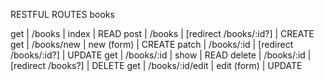 RESTFUL ROUTES
books

get | /books | index | READ
post | /books | [redirect /books/:id?] | CREATE
get | /books/new | new (form) | CREATE
patch | /books/:id | [redirect /books/:id?] | UPDATE
get | /books/:id | show | READ
delete | /books/:id | [redirect /books?] | DELETE
get | /books/:id/edit | edit (form) | UPDATE